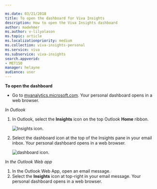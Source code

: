 ```yaml
---

ms.date: 03/21/2018
title: To open the dashboard for Viva Insights
description: How to open the Viva Insights dashboard 
author: madehmer
ms.author: v-lilyolason
ms.topic: article
ms.localizationpriority: medium 
ms.collection: viva-insights-personal 
ms.service: viva 
ms.subservice: viva-insights 
search.appverid: 
- MET150 
manager: helayne
audience: user
---
```


**To open the dashboard**

* Go to [myanalytics.microsoft.com](https://myanalytics.microsoft.com). Your personal  dashboard opens in a web browser.

*In Outlook*

1. In Outlook, select the **Insights** icon on the top Outlook **Home** ribbon.

   ![Insights icon.](../../Images/mya/use/insights-icon.png)

2. Select the dashboard icon at the top of the Insights pane in your email inbox. Your personal dashboard opens in a web browser.

   ![dashboard icon.](../../Images/mya/use/mya-db-icon.png)

*In the Outlook Web app*

1. In the Outlook Web App, open an email message.
2. Select the **Insights** icon at top-right in your email message. Your personal dashboard opens in a web browser.
